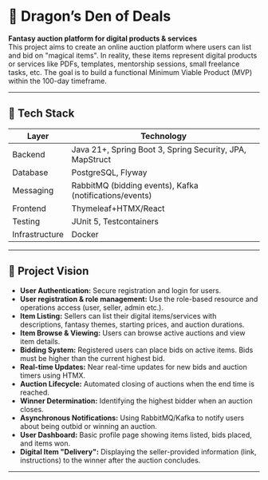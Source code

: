 # 🐉 Dragon’s Den of Deals

**Fantasy auction platform for digital products & services**  
This project aims to create an online auction platform where users can list and bid on "magical items". In reality,
these items represent digital products or services like PDFs, templates, mentorship sessions, small freelance tasks,
etc. The goal is to build a functional Minimum Viable Product (MVP) within the 100-day timeframe.

---

## 🚀 Tech Stack

| Layer          | Technology                                               |
|----------------|----------------------------------------------------------|
| Backend        | Java 21+, Spring Boot 3, Spring Security, JPA, MapStruct |
| Database       | PostgreSQL, Flyway                                       |
| Messaging      | RabbitMQ (bidding events), Kafka (notifications/events)  |
| Frontend       | Thymeleaf+HTMX/React                                     |
| Testing        | JUnit 5, Testcontainers                                  |
| Infrastructure | Docker                                                   |

---

## 🌟 Project Vision

* **User Authentication:** Secure registration and login for users.
* **User registration & role management:** Use the role-based resource and operations access (user, seller, admin etc.).
* **Item Listing:** Sellers can list their digital items/services with descriptions, fantasy themes, starting prices,
  and auction durations.
* **Item Browse & Viewing:** Users can browse active auctions and view item details.
* **Bidding System:** Registered users can place bids on active items. Bids must be higher than the current highest bid.
* **Real-time Updates:** Near real-time updates for new bids and auction timers using HTMX.
* **Auction Lifecycle:** Automated closing of auctions when the end time is reached.
* **Winner Determination:** Identifying the highest bidder when an auction closes.
* **Asynchronous Notifications:** Using RabbitMQ/Kafka to notify users about being outbid or winning an auction.
* **User Dashboard:** Basic profile page showing items listed, bids placed, and items won.
* **Digital Item "Delivery":** Displaying the seller-provided information (link, instructions) to the winner after the
  auction concludes.

---